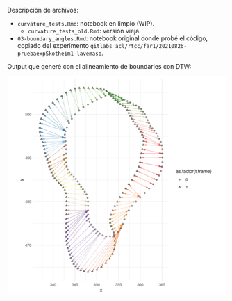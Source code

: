  
Descripción de archivos:


* `curvature_tests.Rmd`: notebook en limpio (WIP).
    * `curvature_tests_old.Rmd`: versión vieja.
* `03-boundary_angles.Rmd`: notebook original donde probé el código, copiado del experimento `gitlabs_acl/rtcc/far1/20210826-pruebaexpSkotheim1-lavemaso`.

Output que generé con el alineamiento de boundaries con DTW:
 
![DTW_angle_alignment.png](./plots/DTW_angle_alignment.png)